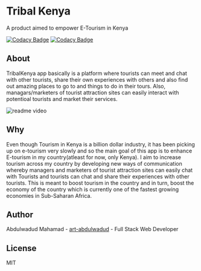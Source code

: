 # Tribal Kenya

A product aimed to empower E-Tourism in Kenya

[![Codacy Badge](https://api.codacy.com/project/badge/Grade/10e10d8505a0478385f79db25218f24d)](https://app.codacy.com/gh/BuildForSDGCohort2/TribalKenya-frontend?utm_source=github.com&utm_medium=referral&utm_content=BuildForSDGCohort2/TribalKenya-frontend&utm_campaign=Badge_Grade_Dashboard)
[![Codacy Badge](https://api.codacy.com/project/badge/Grade/10e10d8505a0478385f79db25218f24d)](https://app.codacy.com/gh/BuildForSDGCohort2/Team-40K-Frontend?utm_source=github.com&utm_medium=referral&utm_content=BuildForSDGCohort2/Team-40K-Frontend&utm_campaign=Badge_Grade_Settings)

## About

TribalKenya app basically is a platform where tourists can meet and chat with other tourists, share their own experiences with others and also find out amazing places to go to and things to do in their tours. Also, managars/marketers of tourist attraction sites can easily interact with potentioal tourists and market their services.

![readme video](https://user-images.githubusercontent.com/60689731/93761348-52fcca00-fc16-11ea-89df-cd2abbd66473.gif)

## Why

Even though Tourism in Kenya is a billion dollar industry, it has been picking up on e-tourism very slowly and so the main goal of this app is to enhance E-tourism in my country(atleast for now, only Kenya). I aim to increase tourism across my country by developing new ways of communication whereby managers and marketers of tourist attraction sites can easily chat with Tourists and tourists can chat and share their experiences with other tourists. This is meant to boost tourism in the country and in turn, boost the economy of the country which is currently one of the fastest growing economies in Sub-Saharan Africa.

## Author

Abdulwadud Mahamad - [art-abdulwadud](https://github.com/art-abdulwadud) - Full Stack Web Developer

## License

MIT
